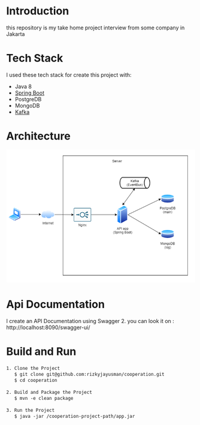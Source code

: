 # Introduction

this repository is my take home project interview from some company in Jakarta

# Tech Stack

I used these tech stack for create this project with:
* Java 8
* [Spring Boot](https://spring.io/projects/spring-boot)
* PostgreDB
* MongoDB
* [Kafka](https://kafka.apache.org/)

# Architecture

<div align='center'>

![Registration Flow - Synchronous Approach](docs/architecture.png)

</div>

# Api Documentation

I create an API Documentation using Swagger 2. you can look it on : http://localhost:8090/swagger-ui/

# Build and Run


```
1. Clone the Project
   $ git clone git@github.com:rizkyjayusman/cooperation.git
   $ cd cooperation

2. Build and Package the Project
   $ mvn -e clean package

3. Run the Project
   $ java -jar /cooperation-project-path/app.jar
```
